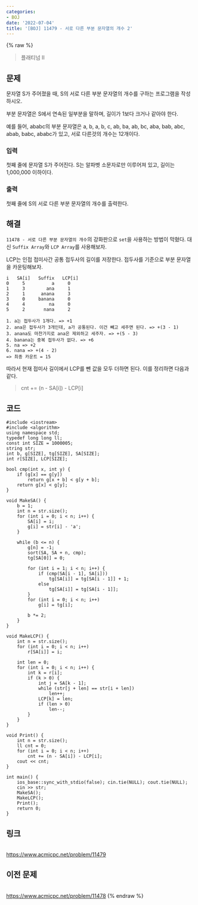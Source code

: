 ```yaml
---
categories:
- BOJ
date: '2022-07-04'
title: '[BOJ] 11479 - 서로 다른 부분 문자열의 개수 2'
---
```


{% raw %}
> 플래티넘 II<br>

## 문제
문자열 S가 주어졌을 때, S의 서로 다른 부분 문자열의 개수를 구하는 프로그램을 작성하시오.

부분 문자열은 S에서 연속된 일부분을 말하며, 길이가 1보다 크거나 같아야 한다.

예를 들어, ababc의 부분 문자열은 a, b, a, b, c, ab, ba, ab, bc, aba, bab, abc, abab, babc, ababc가 있고, 서로 다른것의 개수는 12개이다.

### 입력
첫째 줄에 문자열 S가 주어진다. S는 알파벳 소문자로만 이루어져 있고, 길이는 1,000,000 이하이다.

### 출력
첫째 줄에 S의 서로 다른 부분 문자열의 개수를 출력한다.

## 해결
`11478 - 서로 다른 부분 문자열의 개수`의 강화판으로 `set`을 사용하는 방법이 막혔다. 대신 `Suffix Array`와 `LCP Array`를 사용해보자.

LCP는 인접 접미사간 공통 접두사의 길이를 저장한다. 접두사를 기준으로 부분 문자열을 카운팅해보자.
```
i   SA[i]   Suffix   LCP[i]
0     5          a     0
1     3        ana     1
2     1      anana     3
3     0     banana     0
4     4         na     0
5     2       nana     2

1. a는 접두사가 1개다. => +1
2. ana은 접두사가 3개인데, a가 공통된다. 이건 빼고 세주면 된다. => +(3 - 1)
3. anana도 마찬가지로 ana은 제외하고 세주자. => +(5 - 3)
4. banana는 중복 접두사가 없다. => +6
5. na => +2
6. nana => +(4 - 2)
=> 최종 카운트 = 15
```
따라서 현재 접미사 길이에서 LCP를 뺀 값을 모두 더하면 된다. 이를 정리하면 다음과 같다.
> 	cnt += (n - SA[i]) - LCP[i]<br>

## 코드
```
#include <iostream>
#include <algorithm>
using namespace std;
typedef long long ll;
const int SIZE = 1000005;
string str;
int b, g[SIZE], tg[SIZE], SA[SIZE];
int r[SIZE], LCP[SIZE];

bool cmp(int x, int y) {
	if (g[x] == g[y])
		return g[x + b] < g[y + b];
	return g[x] < g[y];
}

void MakeSA() {
	b = 1;
	int n = str.size();
	for (int i = 0; i < n; i++) {
		SA[i] = i;
		g[i] = str[i] - 'a';
	}

	while (b <= n) {
		g[n] = -1;
		sort(SA, SA + n, cmp);
		tg[SA[0]] = 0;

		for (int i = 1; i < n; i++) {
			if (cmp(SA[i - 1], SA[i]))
				tg[SA[i]] = tg[SA[i - 1]] + 1;
			else
				tg[SA[i]] = tg[SA[i - 1]];
		}
		for (int i = 0; i < n; i++)
			g[i] = tg[i];

		b *= 2;
	}
}

void MakeLCP() {
	int n = str.size();
	for (int i = 0; i < n; i++)
		r[SA[i]] = i;
	
	int len = 0;
	for (int i = 0; i < n; i++) {
		int k = r[i];
		if (k > 0) {
			int j = SA[k - 1];
			while (str[j + len] == str[i + len])
				len++;
			LCP[k] = len;
			if (len > 0)
				len--;
		}
	}
}

void Print() {
	int n = str.size();
	ll cnt = 0;
	for (int i = 0; i < n; i++)
		cnt += (n - SA[i]) - LCP[i];
	cout << cnt;
}

int main() {
	ios_base::sync_with_stdio(false); cin.tie(NULL); cout.tie(NULL);
	cin >> str;
	MakeSA();
	MakeLCP();
	Print();
	return 0;
}
```

## 링크
<br>https://www.acmicpc.net/problem/11479

## 이전 문제
<br>https://www.acmicpc.net/problem/11478
{% endraw %}